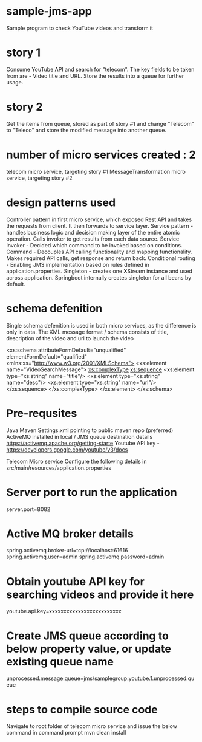 # sample-jms-app
Sample program to check YouTube videos and transform it

# story 1 
Consume YouTube API and search for "telecom". The key fields to be taken from are - Video title and URL. Store the results into a queue for further usage.
# story 2 
Get the items from queue, stored as part of story #1 and change "Telecom" to "Teleco" and store the modified message into another queue.

# number of micro services created : 2
telecom micro service, targeting story #1
MessageTransformation micro service, targeting story #2

# design patterns used
Controller pattern in first micro service, which exposed Rest API and takes the requests from client. It then forwards to service layer.
Service pattern - handles business logic and decision making layer of the entire atomic operation. Calls invoker to get results from each data source.
Service Invoker - Decided which command to be invoked based on conditions.
Command - Decouples API calling functionality and mapping functionality. Makes required API calls, get response and return back.
Conditional routing - Enabling JMS implementation based on rules defined in application.properties.
Singleton - creates one XStream instance and used across application. Springboot internally creates singleton for all beans by default.  

# schema defenition 
Single schema defenition is used in both micro services, as the difference is only in data.
The XML message format / schema consists of title, description of the video and url to launch the video

<xs:schema attributeFormDefault="unqualified" elementFormDefault="qualified" xmlns:xs="http://www.w3.org/2001/XMLSchema">
  <xs:element name="VideoSearchMessage">
    <xs:complexType>
      <xs:sequence>
        <xs:element type="xs:string" name="title"/>
        <xs:element type="xs:string" name="desc"/>
        <xs:element type="xs:string" name="url"/>
      </xs:sequence>
    </xs:complexType>
  </xs:element>
</xs:schema>


# Pre-requsites
Java
Maven
Settings.xml pointing to public maven repo (preferred)
ActiveMQ installed in local / JMS queue destination details https://activemq.apache.org/getting-starte
Youtube API key  - https://developers.google.com/youtube/v3/docs

Telecom Micro service
Configure the following details in src/main/resources/application.properties 

# Server port to run the application
server.port=8082

# Active MQ broker details
spring.activemq.broker-url=tcp://localhost:61616
spring.activemq.user=admin
spring.activemq.password=admin

# Obtain youtube API key for searching videos and provide it here
youtube.api.key=xxxxxxxxxxxxxxxxxxxxxxxxx

# Create JMS queue according to below property value, or update existing queue name
unprocessed.message.queue=jms/samplegroup.youtube.1.unprocessed.queue

# steps to compile source code
Navigate to root folder of telecom micro service and issue the below command in command prompt
mvn clean install 




